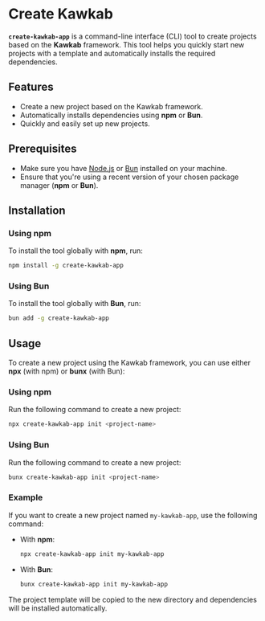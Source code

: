 # Create Kawkab  

**`create-kawkab-app`** is a command-line interface (CLI) tool to create projects based on the **Kawkab** framework. This tool helps you quickly start new projects with a template and automatically installs the required dependencies.  

## Features  

- Create a new project based on the Kawkab framework.  
- Automatically installs dependencies using **npm** or **Bun**.  
- Quickly and easily set up new projects.  

## Prerequisites  

- Make sure you have [Node.js](https://nodejs.org/) or [Bun](https://bun.sh/) installed on your machine.  
- Ensure that you're using a recent version of your chosen package manager (**npm** or **Bun**).  

## Installation  

### Using npm  

To install the tool globally with **npm**, run:  

```bash  
npm install -g create-kawkab-app  
```  

### Using Bun  

To install the tool globally with **Bun**, run:  

```bash  
bun add -g create-kawkab-app  
```  

## Usage  

To create a new project using the Kawkab framework, you can use either **npx** (with npm) or **bunx** (with Bun):  

### Using npm  

Run the following command to create a new project:  

```bash  
npx create-kawkab-app init <project-name>  
```  

### Using Bun  

Run the following command to create a new project:  

```bash  
bunx create-kawkab-app init <project-name>  
```  

### Example  

If you want to create a new project named `my-kawkab-app`, use the following command:  

- With **npm**:  
  ```bash  
  npx create-kawkab-app init my-kawkab-app  
  ```  

- With **Bun**:  
  ```bash  
  bunx create-kawkab-app init my-kawkab-app  
  ```  

The project template will be copied to the new directory and dependencies will be installed automatically. 